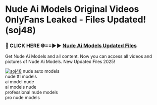 # Nude Ai Models Original Videos 0nlyFans Leaked - Files Updated! (soj48)

<h3>🔴 CLICK HERE 🌐==►► <a href="https://tinyurl.com/yrmya6cz" rel="nofollow">Nude Ai Models Updated Files</a></h3>

Get Nude Ai Models and all content. Now you can access all videos and pictures of Nude Ai Models. New Updated Files 2025!

[![soj48](https://i.imgur.com/FMdXYCs.gif)](https://tinyurl.com/yrmya6cz)
nude auto models<br>
nude ttl models<br>
ai model nude<br>
ai models nude<br>
professional nude models<br>
pro nude models